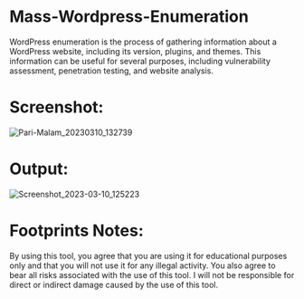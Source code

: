 # Mass-Wordpress-Enumeration
WordPress enumeration is the process of gathering information about a WordPress website, including its version, plugins, and themes. This information can be useful for several purposes, including vulnerability assessment, penetration testing, and website analysis.

# Screenshot:
![Pari-Malam_20230310_132739](https://user-images.githubusercontent.com/25004320/224231328-05bac800-c4d0-4027-b10f-87d5bcfd099a.png)


# Output:
![Screenshot_2023-03-10_125223](https://user-images.githubusercontent.com/25004320/224229395-4ff53185-5950-47d7-affd-b645c39e1f29.jpg)

# Footprints Notes:
By using this tool, you agree that you are using it for educational purposes only and that you will not use it for any illegal activity. You also agree to bear all risks associated with the use of this tool. I will not be responsible for direct or indirect damage caused by the use of this tool.
